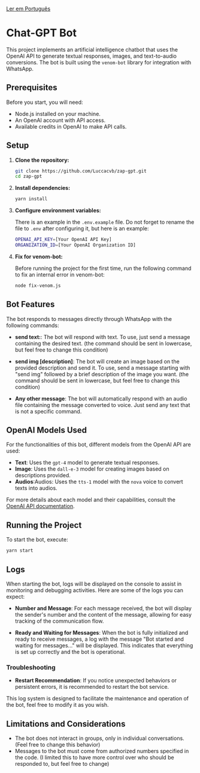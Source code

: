 [Ler em Português ](./README.md)

# Chat-GPT Bot

This project implements an artificial intelligence chatbot that uses the OpenAI API to generate textual responses, images, and text-to-audio conversions. The bot is built using the `venom-bot` library for integration with WhatsApp.

## Prerequisites

Before you start, you will need:

- Node.js installed on your machine.
- An OpenAI account with API access.
- Available credits in OpenAI to make API calls.

## Setup

1. **Clone the repository:**
   ```bash
   git clone https://github.com/Luccacvb/zap-gpt.git
   cd zap-gpt
   ```
2. **Install dependencies:**
   ```bash
   yarn install
   ```
3. **Configure environment variables:**

   There is an example in the `.env.example` file. Do not forget to rename the file to `.env` after configuring it, but here is an example:

   ```bash
   OPENAI_API_KEY=[Your OpenAI API Key]
   ORGANIZATION_ID=[Your OpenAI Organization ID]
   ```

4. **Fix for venom-bot:**

   Before running the project for the first time, run the following command to fix an internal error in venom-bot:

   ```bash
   node fix-venom.js
   ```

## Bot Features

The bot responds to messages directly through WhatsApp with the following commands:

- **send text:**: The bot will respond with text. To use, just send a message containing the desired text. (the command should be sent in lowercase, but feel free to change this condition)

- **send img [description]**: The bot will create an image based on the provided description and send it. To use, send a message starting with "send img" followed by a brief description of the image you want. (the command should be sent in lowercase, but feel free to change this condition)

- **Any other message**: The bot will automatically respond with an audio file containing the message converted to voice. Just send any text that is not a specific command.

## OpenAI Models Used

For the functionalities of this bot, different models from the OpenAI API are used:

- **Text**: Uses the `gpt-4` model to generate textual responses.
- **Image**: Uses the `dall-e-3` model for creating images based on descriptions provided.
- **Audios**:Audios: Uses the `tts-1` model with the `nova` voice to convert texts into audios.

For more details about each model and their capabilities, consult the [OpenAI API documentation](https://beta.openai.com/docs/).

## Running the Project

To start the bot, execute:

```bash
yarn start
```

## Logs

When starting the bot, logs will be displayed on the console to assist in monitoring and debugging activities. Here are some of the logs you can expect:

- **Number and Message**: For each message received, the bot will display the sender's number and the content of the message, allowing for easy tracking of the communication flow.

- **Ready and Waiting for Messages**: When the bot is fully initialized and ready to receive messages, a log with the message "Bot started and waiting for messages..." will be displayed. This indicates that everything is set up correctly and the bot is operational.

### Troubleshooting

- **Restart Recommendation**: If you notice unexpected behaviors or persistent errors, it is recommended to restart the bot service.

This log system is designed to facilitate the maintenance and operation of the bot, feel free to modify it as you wish.

## Limitations and Considerations

- The bot does not interact in groups, only in individual conversations. (Feel free to change this behavior)
- Messages to the bot must come from authorized numbers specified in the code. (I limited this to have more control over who should be responded to, but feel free to change)
